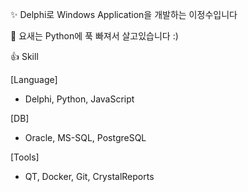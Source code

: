 ✨ Delphi로 Windows Application을 개발하는 이정수입니다 

👀 요새는 Python에 푹 빠져서 살고있습니다 :)

👍 Skill

[Language]

- Delphi, Python, JavaScript

[DB]

- Oracle, MS-SQL, PostgreSQL

[Tools]

- QT, Docker, Git, CrystalReports



<!---
jungsoolee/jungsoolee is a ✨ special ✨ repository because its `README.md` (this file) appears on your GitHub profile.
You can click the Preview link to take a look at your changes.
--->
